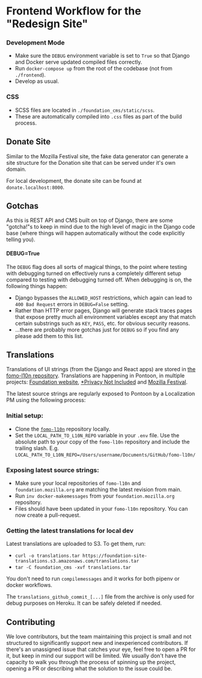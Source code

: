 # Frontend Workflow for the "Redesign Site"

### Development Mode

- Make sure the `DEBUG` environment variable is set to `True` so that Django and Docker serve updated compiled files correctly.
- Run `docker-compose up` from the root of the codebase (not from `./frontend`).
- Develop as usual.

### CSS

- SCSS files are located in `./foundation_cms/static/scss`.
- These are automatically compiled into `.css` files as part of the build process.

## Donate Site

Similar to the Mozilla Festival site, the fake data generator can generate a site structure for the Donation site that can be served under it's own domain.

For local development, the donate site can be found at `donate.localhost:8000`.

## Gotchas

As this is REST API and CMS built on top of Django, there are some "gotcha!"s to keep in mind due to the high level of magic in the Django code base (where things will happen automatically without the code explicitly telling you).

#### **DEBUG=True**

The `DEBUG` flag does all sorts of magical things, to the point where testing with debugging turned on effectively runs a completely different setup compared to testing with debugging turned off. When debugging is on, the following things happen:

- Django bypasses the `ALLOWED_HOST` restrictions, which again can lead to `400 Bad Request` errors in `DEBUG=False` setting.
- Rather than HTTP error pages, Django will generate stack traces pages that expose pretty much all environment variables except any that match certain substrings such as `KEY`, `PASS`, etc. for obvious security reasons.
- ...there are probably more gotchas just for `DEBUG` so if you find any please add them to this list.

## Translations

Translations of UI strings (from the Django and React apps) are stored in [the fomo-l10n repository](https://github.com/mozilla-l10n/fomo-l10n). Translations are happening in Pontoon, in multiple projects: [Foundation website](https://pontoon.mozilla.org/projects/mozilla-foundation-website/), [\*Privacy Not Included](https://pontoon.mozilla.org/projects/privacy-not-included/) and [Mozilla Festival](https://pontoon.mozilla.org/projects/mozilla-festival/).

The latest source strings are regularly exposed to Pontoon by a Localization PM using the following process:

### Initial setup:
- Clone the [`fomo-l10n`](https://github.com/mozilla-l10n/fomo-l10n) repository locally.
- Set the `LOCAL_PATH_TO_L10N_REPO` variable in your `.env` file. Use the absolute path to your copy of the `fomo-l10n` repository and include the trailing slash. E.g. `LOCAL_PATH_TO_L10N_REPO=/Users/username/Documents/GitHub/fomo-l10n/`

### Exposing latest source strings:
- Make sure your local repositories of `fomo-l10n` and `foundation.mozilla.org` are matching the latest revision from main.
- Run `inv docker-makemessages` from your `foundation.mozilla.org` repository.
- Files should have been updated in your `fomo-l10n` repository. You can now create a pull-request.

### Getting the latest translations for local dev

Latest translations are uploaded to S3. To get them, run:
- `curl -o translations.tar https://foundation-site-translations.s3.amazonaws.com/translations.tar`
- `tar -C foundation_cms -xvf translations.tar`

You don't need to run `compilemessages` and it works for both pipenv or docker workflows.

The `translations_github_commit_[...]` file from the archive is only used for debug purposes on Heroku. It can be safely deleted if needed.

## Contributing

We love contributors, but the team maintaining this project is small and not structured to significantly support new and inexperienced contributors. If there's an unassigned issue that catches your eye, feel free to open a PR for it, but keep in mind our support will be limited. We usually don't have the capacity to walk you through the process of spinning up the project, opening a PR or describing what the solution to the issue could be.
